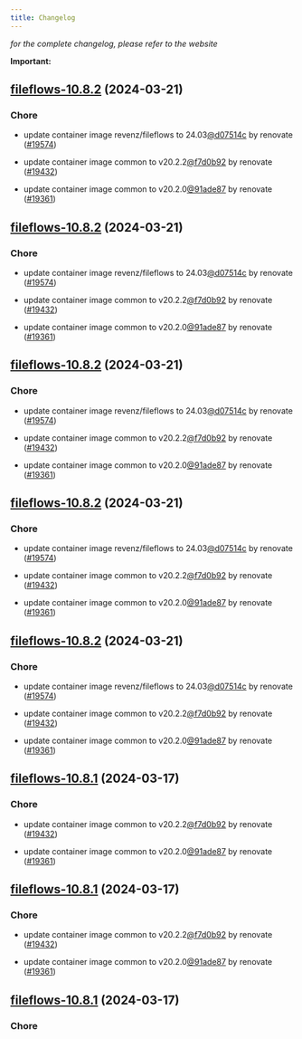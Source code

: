 ```yaml
---
title: Changelog
---
```



*for the complete changelog, please refer to the website*

**Important:**


## [fileflows-10.8.2](https://github.com/truecharts/charts/compare/fileflows-10.7.0...fileflows-10.8.2) (2024-03-21)

### Chore



- update container image revenz/fileflows to 24.03[@d07514c](https://github.com/d07514c) by renovate ([#19574](https://github.com/truecharts/charts/issues/19574))

- update container image common to v20.2.2[@f7d0b92](https://github.com/f7d0b92) by renovate ([#19432](https://github.com/truecharts/charts/issues/19432))

- update container image common to v20.2.0[@91ade87](https://github.com/91ade87) by renovate ([#19361](https://github.com/truecharts/charts/issues/19361))


## [fileflows-10.8.2](https://github.com/truecharts/charts/compare/fileflows-10.7.0...fileflows-10.8.2) (2024-03-21)

### Chore



- update container image revenz/fileflows to 24.03[@d07514c](https://github.com/d07514c) by renovate ([#19574](https://github.com/truecharts/charts/issues/19574))

- update container image common to v20.2.2[@f7d0b92](https://github.com/f7d0b92) by renovate ([#19432](https://github.com/truecharts/charts/issues/19432))

- update container image common to v20.2.0[@91ade87](https://github.com/91ade87) by renovate ([#19361](https://github.com/truecharts/charts/issues/19361))


## [fileflows-10.8.2](https://github.com/truecharts/charts/compare/fileflows-10.7.0...fileflows-10.8.2) (2024-03-21)

### Chore



- update container image revenz/fileflows to 24.03[@d07514c](https://github.com/d07514c) by renovate ([#19574](https://github.com/truecharts/charts/issues/19574))

- update container image common to v20.2.2[@f7d0b92](https://github.com/f7d0b92) by renovate ([#19432](https://github.com/truecharts/charts/issues/19432))

- update container image common to v20.2.0[@91ade87](https://github.com/91ade87) by renovate ([#19361](https://github.com/truecharts/charts/issues/19361))


## [fileflows-10.8.2](https://github.com/truecharts/charts/compare/fileflows-10.7.0...fileflows-10.8.2) (2024-03-21)

### Chore



- update container image revenz/fileflows to 24.03[@d07514c](https://github.com/d07514c) by renovate ([#19574](https://github.com/truecharts/charts/issues/19574))

- update container image common to v20.2.2[@f7d0b92](https://github.com/f7d0b92) by renovate ([#19432](https://github.com/truecharts/charts/issues/19432))

- update container image common to v20.2.0[@91ade87](https://github.com/91ade87) by renovate ([#19361](https://github.com/truecharts/charts/issues/19361))


## [fileflows-10.8.2](https://github.com/truecharts/charts/compare/fileflows-10.7.0...fileflows-10.8.2) (2024-03-21)

### Chore



- update container image revenz/fileflows to 24.03[@d07514c](https://github.com/d07514c) by renovate ([#19574](https://github.com/truecharts/charts/issues/19574))

- update container image common to v20.2.2[@f7d0b92](https://github.com/f7d0b92) by renovate ([#19432](https://github.com/truecharts/charts/issues/19432))

- update container image common to v20.2.0[@91ade87](https://github.com/91ade87) by renovate ([#19361](https://github.com/truecharts/charts/issues/19361))


## [fileflows-10.8.1](https://github.com/truecharts/charts/compare/fileflows-10.7.0...fileflows-10.8.1) (2024-03-17)

### Chore



- update container image common to v20.2.2[@f7d0b92](https://github.com/f7d0b92) by renovate ([#19432](https://github.com/truecharts/charts/issues/19432))

- update container image common to v20.2.0[@91ade87](https://github.com/91ade87) by renovate ([#19361](https://github.com/truecharts/charts/issues/19361))


## [fileflows-10.8.1](https://github.com/truecharts/charts/compare/fileflows-10.7.0...fileflows-10.8.1) (2024-03-17)

### Chore



- update container image common to v20.2.2[@f7d0b92](https://github.com/f7d0b92) by renovate ([#19432](https://github.com/truecharts/charts/issues/19432))

- update container image common to v20.2.0[@91ade87](https://github.com/91ade87) by renovate ([#19361](https://github.com/truecharts/charts/issues/19361))


## [fileflows-10.8.1](https://github.com/truecharts/charts/compare/fileflows-10.7.0...fileflows-10.8.1) (2024-03-17)

### Chore